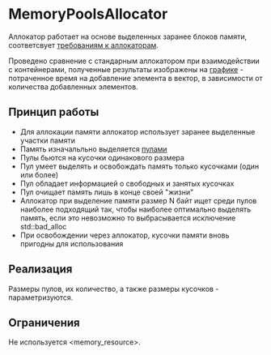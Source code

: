 # MemoryPoolsAllocator

Аллокатор работает на основе выделенных заранее блоков памяти, соответсвует [требованиям к аллокаторам](https://en.cppreference.com/w/cpp/named_req/Allocator).

Проведено сравнение с стандарным аллокатором при взаимодействии с контейнерами, полученные результаты изображены на [графике](analysis/myplot.png) - потраченное время на добавление элемента в вектор, в зависимости от количества добавленных элементов.

## Принцип работы

- Для аллокации памяти аллокатор использует заранее выделенные участки памяти
- Память изначальльно выделяется [пулами](https://en.wikipedia.org/wiki/Memory_pool)
- Пулы бьются на кусочки одинакового размера
- Пул умеет выделять и освобождать память только кусочками (один или более)
- Пул обладает информацией о свободных и занятых кусочках
- Пул очищает память лишь в конце своей "жизни"
- Аллокатор при выделение памяти размер N байт ищет среди пулов наиболее подходящий так, чтобы наиболее оптимально выделять память, если это невозможно то выбрасывается исключение std::bad_alloc
- При освобождении через аллокатор, кусочки памяти вновь пригодны для использования

## Реализация
Размеры пулов, их количество, а также размеры кусочков - параметризуются.

## Ограничения

Не используется <memory_resource>.
